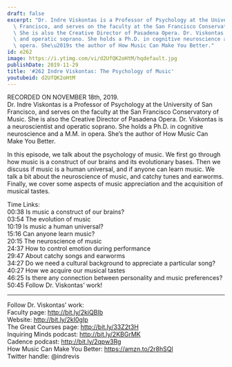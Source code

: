 ```yaml
---
draft: false
excerpt: "Dr. Indre Viskontas is a Professor of Psychology at the University of San\
  \ Francisco, and serves on the faculty at the San Francisco Conservatory of Music.\
  \ She is also the Creative Director of Pasadena Opera. Dr. Viskontas is a neuroscientist\
  \ and operatic soprano. She holds a Ph.D. in cognitive neuroscience and a M.M. in\
  \ opera. She\u2019s the author of How Music Can Make You Better."
id: e262
image: https://i.ytimg.com/vi/d2UfQK2oHtM/hqdefault.jpg
publishDate: 2019-11-29
title: '#262 Indre Viskontas: The Psychology of Music'
youtubeid: d2UfQK2oHtM
---
```

RECORDED ON NOVEMBER 18th, 2019.  
Dr. Indre Viskontas is a Professor of Psychology at the University of San Francisco, and serves on the faculty at the San Francisco Conservatory of Music. She is also the Creative Director of Pasadena Opera. Dr. Viskontas is a neuroscientist and operatic soprano. She holds a Ph.D. in cognitive neuroscience and a M.M. in opera. She’s the author of How Music Can Make You Better.

In this episode, we talk about the psychology of music. We first go through how music is a construct of our brains and its evolutionary bases. Then we discuss if music is a human universal, and if anyone can learn music. We talk a bit about the neuroscience of music, and catchy tunes and earworms. Finally, we cover some aspects of music appreciation and the acquisition of musical tastes.

Time Links:  
00:38  Is music a construct of our brains?  
03:54  The evolution of music  
10:19  Is music a human universal?  
15:16  Can anyone learn music?  
20:15  The neuroscience of music  
24:37  How to control emotion during performance  
29:47  About catchy songs and earworms  
34:27  Do we need a cultural background to appreciate a particular song?  
40:27  How we acquire our musical tastes  
46:25  Is there any connection between personality and music preferences?  
50:45  Follow Dr. Viskontas’ work!

---

Follow Dr. Viskontas’ work:  
Faculty page: http://bit.ly/2kiQBIb  
Website: http://bit.ly/2kI0gIp  
The Great Courses page: http://bit.ly/33Z2t3H  
Inquiring Minds podcast: http://bit.ly/2KBGrMK  
Cadence podcast: http://bit.ly/2qpw3Rg  
How Music Can Make You Better: https://amzn.to/2r8hSQl  
Twitter handle: @indrevis
